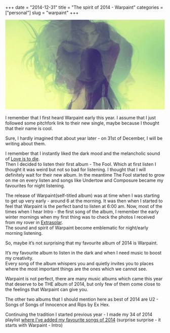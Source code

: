 +++
date        = "2014-12-31"
title       = "The spirit of 2014 - Warpaint"
categories  = ["personal"]
slug        = "warpaint"
+++

![Warpaint](/img/warpaint.jpg)

I remember that I first heard Warpaint early this year. I assume that I just followed some pitchfork link to their new single, maybe because I thought that their name is cool.

Sure, I hardly imagined that about year later - on 31st of December, I will be writing about them.

I remember that I instantly liked the dark mood and the melancholic sound of [Love is to die](https://www.youtube.com/watch?v=4T2GGzZejqE).  
Then I decided to listen their first album - The Fool. Which at first listen I thought it was weird but not so bad for listening. I thought that I will definitely wait for their new album. In the meantime The Fool started to grow on me on every listen and songs like Undertow and Composure became my favourites for night listening.

The release of Warpaint(self-titled album) was at time when I was starting to get up very early - around 6 at the morning. It was then when I started to feel that Warpaint is the perfect band to listen at 6:00 am. Now, most of the times when I hear Intro - the first song of the album, I remember the early winter mornings when my first thing was to check the photos I received from my rover in [Extrasolar](https://extrasolar.com/).  
The sound and spirit of Warpaint become emblematic for night/early morning listening.

So, maybe it’s not surprising that my favourite album of 2014 is Warpaint.

It’s my favourite album to listen in the dark and when I need music to boost my creativity.  
Every song of the album whispers you and quietly invites you to places where the most important things are the ones which we cannot see.

Warpaint is not perfect, there are many music albums which came this year that deserve to be THE album of 2014, but only few of them come close to the feelings that Warpaint can give you.

The other two albums that I should mention here as best of 2014 are U2 - Songs of Songs of Innocence and Rips by Ex Hex.

Continuing the tradition I started previous year - I made my 34 of 2014 playlist [where I’ve added my favourite songs of 2014](https://open.spotify.com/user/dmralev/playlist/14znQKztNAjfzdU2aETdf2) (surprise surprise - it starts with Warpaint - Intro)

